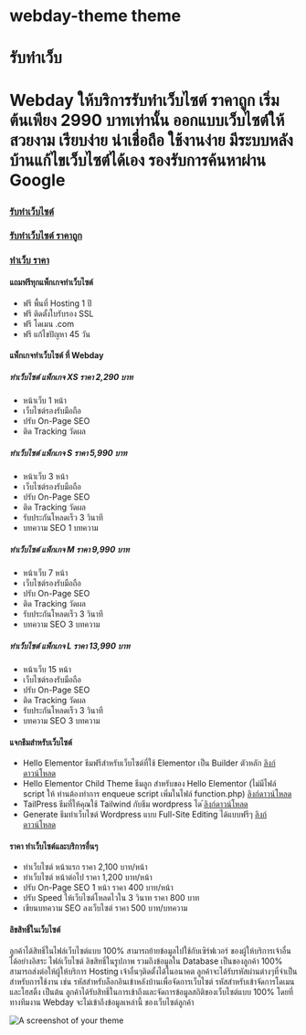 # webday-theme theme

<h1>รับทำเว็บ<h1>

<p>Webday ให้บริการรับทำเว็บไซต์ ราคาถูก เริ่มต้นเพียง 2990 บาทเท่านั้น ออกแบบเว็บไซต์ให้สวยงาม เรียบง่าย น่าเชื่อถือ
ใช้งานง่าย มีระบบหลังบ้านแก้ไขเว็บไซต์ได้เอง รองรับการค้นหาผ่าน Google</p>


<h3><a href="https://webday.co">รับทำเว็บไซต์</a></h3>
<h3><a href="https://webday.co">รับทำเว็บไซต์ ราคาถูก</a></h3>
<h3><a href="https://webday.co/web-pricing/">ทำเว็บ ราคา</a></h3>

<h4>แถมฟรีทุกแพ็กเกจทำเว็บไซต์</h4>
<ul>
<li>ฟรี พื้นที่ Hosting 1 ปี</li>
<li>ฟรี ติดตั้งใบรับรอง SSL</li>
<li>ฟรี โดเมน .com</li>
<li>ฟรี แก้ไขปัญหา 45 วัน</li>
</ul>

<h4>แพ็กเกจทำเว็บไซต์ ที่ Webday</h4>
<h5>ทำเว็บไซต์ แพ็กเกจ XS ราคา 2,290 บาท</h5>
<ul>
<li>หน้าเว็บ 1 หน้า</li>
<li>เว็บไซต์รองรับมือถือ</li>
<li>ปรับ On-Page SEO</li>
<li>ติด Tracking วัดผล</li>
</ul>
<h5>ทำเว็บไซต์ แพ็กเกจ S ราคา 5,990 บาท</h5>
<ul>
<li>หน้าเว็บ 3 หน้า</li>
<li>เว็บไซต์รองรับมือถือ</li>
<li>ปรับ On-Page SEO</li>
<li>ติด Tracking วัดผล</li>
<li>รับประกันโหลดเร็ว 3 วินาที</li>
<li>บทความ SEO 1 บทความ</li>
</ul>
<h5>ทำเว็บไซต์ แพ็กเกจ M ราคา 9,990 บาท</h5>
<ul>
<li>หน้าเว็บ 7 หน้า</li>
<li>เว็บไซต์รองรับมือถือ</li>
<li>ปรับ On-Page SEO</li>
<li>ติด Tracking วัดผล</li>
<li>รับประกันโหลดเร็ว 3 วินาที</li>
<li>บทความ SEO 3 บทความ</li>
</ul>

<h5>ทำเว็บไซต์ แพ็กเกจ L ราคา 13,990 บาท</h5>
<ul>
<li>หน้าเว็บ 15 หน้า</li>
<li>เว็บไซต์รองรับมือถือ</li>
<li>ปรับ On-Page SEO</li>
<li>ติด Tracking วัดผล</li>
<li>รับประกันโหลดเร็ว 3 วินาที</li>
<li>บทความ SEO 3 บทความ</li>
</ul>


<h4>แจกธีมสำหรับเว็บไซต์</h4>
<ul>
<li>Hello Elementor ธีมฟรีสำหรับเว็บไซต์ที่ใช้ Elementor เป็น Builder ตัวหลัก <a href="https://pcm.wordpress.org/themes/hello-elementor/">ลิงก์ดาวน์โหลด</a></li>
<li>Hello Elementor Child Theme ธีมลูก สำหรับของ Hello Elementor (ไม่มีไฟล์ script ให้ ท่านต้องทำการ enqueue script เพิ่มในไฟล์ function.php) <a href="https://github.com/elementor/hello-theme-child">ลิงก์ดาวน์โหลด</a></li>
<li>TailPress ธีมที่ให้คุณใช้ Tailwind กับธีม wordpress ได ้<a href="https://tailpress.io/">ลิงก์ดาวน์โหลด</a></li>
<li>Generate ธีมทำเว็บไซต์ Wordpress แบบ Full-Site Editing ได้แบบฟรีๆ <a href="https://fullsiteediting.com/">ลิงก์ดาวน์โหลด</a></li>
</ul>


<h4>ราคา ทำเว็บไซต์และบริการอื่นๆ</h4>
<ul>
<li>ทำเว็บไซต์ หน้าแรก ราคา 2,100 บาท/หน้า</li>
<li>ทำเว็บไซต์ หน้าต่อไป ราคา 1,200 บาท/หน้า</li>
<li>ปรับ On-Page SEO 1 หน้า ราคา 400 บาท/หน้า</li>
<li>ปรับ Speed ให้เว็บไซต์โหลดไวใน 3 วินาท ราคา 800 บาท</li>
<li>เขียนบทความ SEO ลงเว็บไซต์ ราคา 500 บาท/บทความ</li>
</ul>

<h4>ลิขสิทธิ์ในเว็บไซต์</h4>
<p>ลูกค้าได้สิทธิ์ในไฟล์เว็บไซต์แบบ 100% สามารถย้ายข้อมูลไปใช้กับเซิร์ฟเวอร์ ของผู้ให้บริการเจ้าอื่นได้อย่างอิสระ ไฟล์เว็บไซต์ ลิขสิทธิ์ในรูปภาพ รวมถึงข้อมูลใน Database เป็นของลูกค้า 100% สามารถส่งต่อให้ผู้ให้บริการ Hosting เจ้าอื่นๆติดตั้งได้ในอนาคต ลูกค้าจะได้รับรหัสผ่านต่างๆที่จำเป็นสำหรับการใช้งาน เช่น รหัสสำหรับล็อกอินเข้าหลังบ้านเพื่อจัดการเว็บไซต์ รหัสสำหรับเข้าจัดการโดเมนและโฮสติ้ง เป็นต้น ลูกค้าได้รับสิทธิ์ในการเข้าถึงและจัดการข้อมูลสถิติของเว็บไซต์แบบ 100% โดยที่ทางทีมงาน Webday จะไม่เข้าถึงข้อมูลเหล่านี้
ของเว็บไซต์ลูกค้า</p>

![A screenshot of your theme](https://f.cloud.github.com/assets/69169/2289498/4c3cb0ec-a009-11e3-8dbd-077ee11741e5.gif)
